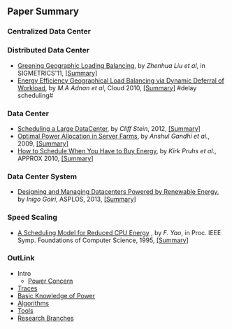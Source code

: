 Paper Summary
---

### Centralized Data Center

### Distributed Data Center
- [Greening Geographic Loading Balancing](http://dl.acm.org/citation.cfm?id=1993767), by *Zhenhua Liu et al*, in SIGMETRICS'11, [[Summary]](https://github.com/hxwang/Seminar/blob/master/Paper-Summary/LiuL11_Greening-Geographical-Load-Balancing.md)
- [Energy Efficiency Geographical Load Balancing via Dynamic Deferral of Workload](http://dl.acm.org/citation.cfm?id=2353793), by *M.A Adnan et al*, Cloud 2010, [[Summary]](https://github.com/hxwang/Seminar/blob/master/Paper-Summary/AdnanS12_Energy-Efficient-Geographical-and-Load-Balancing-via-Dynamic-Deferral-of-Workload.md) #delay scheduling#

### Data Center 
- [Scheduling a Large DataCenter](http://www.nii.ac.jp/shonan/seminar011/files/2012/02/stein.pdf), by *Cliff Stein*, 2012, [[Summary]](https://github.com/hxwang/Seminar/blob/master/Paper-Summary/Stein12_Scheduling-a-DataCenter.md)
- [Optimal Power Allocation in Server Farms](http://www3.cs.stonybrook.edu/~anshul/sigmetrics_2009_tech.pdf), by *Anshul Gandhi et al.*, 2009, [[Summary]](https://github.com/hxwang/Seminar/blob/master/Paper-Summary/Gandhi09_Optimal-Power-Allocation-in-Server-Farms.md)
- [How to Schedule When You Have to Buy Energy](http://link.springer.com/chapter/10.1007%2F978-3-642-15369-3_27#page-1), by *Kirk Pruhs et al.*, APPROX 2010, [[Summary]](https://github.com/hxwang/Seminar/blob/master/Paper-Summary/PruhsS10_How-to-Schedule-When-You-Have-to-Buy-Your-Energy.md)

### Data Center System
- [Designing and Managing Datacenters Powered by Renewable Energy](http://ieeexplore.ieee.org/xpl/articleDetails.jsp?arnumber=6756707), by *Inigo Goiri*, ASPLOS, 2013, [[Summary]](https://github.com/hxwang/Seminar/blob/master/Paper-Summary/GoiriIK13_Designing-and-Managing-Datacenters-Powered-by-Renewable-Energy.md)

### Speed Scaling
- [A Scheduling Model for Reduced CPU Energy](http://ieeexplore.ieee.org/xpls/abs_all.jsp?arnumber=492493&tag=1)
, by *F. Yao*, in Proc. IEEE Symp. Foundations of Computer Science, 1995, 
[[Summary]](https://github.com/hxwang/Seminar/blob/master/Paper-Summary/Yao95-A-Scheduling-Model-for-Reduced-CPU-Energy.md)



### OutLink
- Intro
  - [Power Concern](https://github.com/hxwang/Seminar/blob/master/Paper-Summary/PowerConcern.md)
- [Traces](https://github.com/hxwang/Seminar/tree/master/Paper-Summary/traces)
- [Basic Knowledge of Power](https://github.com/hxwang/Seminar/tree/master/Paper-Summary/basic)
- [Algorithms](https://github.com/hxwang/Seminar/tree/master/Paper-Summary/algorithms)
- [Tools](https://github.com/hxwang/Seminar/tree/master/Paper-Summary/tools)
- [Research Branches](https://github.com/hxwang/Seminar/blob/master/Paper-Summary/Research-Branches.md)


